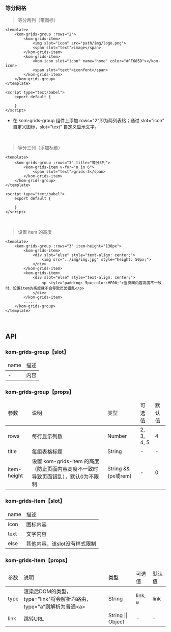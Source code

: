 ### 等分网格

> 等分两列（带图标）

```
<template>
    <kom-grids-group :rows="2">
        <kom-grids-item>
            <img slot="icon" src="path/img/logo.png">
            <span slot="text">image</span>
        </kom-grids-item>
        <kom-grids-item>
            <kom-icon slot="icon" name="home" color="#FF685D"></kom-icon>
            <span slot="text">iconfont</span>
        </kom-grids-item>
    </kom-grids-group>
</template>

<script type="text/babel">
    export default {
        
    }
</script>
```
- 在 kom-grids-group 组件上添加 rows="2"即为两列表格；通过 slot="icon" 自定义图标，slot="text" 自定义显示文字。

<br/>

> 等分三列（添加标题）
```
<template>
    <kom-grids-group :rows="3" title="等分3列">
        <kom-grids-item v-for="n in 6">
            <span slot="text">grids-3</span>
        </kom-grids-item>
    </kom-grids-group>
</template>

<script type="text/babel">
    export default {

    }
</script>
```

<br/>

> 设置 item 的高度

```
<template>
    <kom-grids-group :rows="3" item-height="130px">
        <kom-grids-item>
            <div slot="else" style="text-align: center;">
                <img src="../img/img.jpg" style="height: 50px;">
            </div>
        </kom-grids-item>
        <kom-grids-item>
            <div slot="else" style="text-align: center;">
                <p style="padding: 5px;color:#F00;">当页面内容高度不一致时，设置item的高度就不会导致页面错乱</p>
            </div>
        </kom-grids-item>
        ......
    </kom-grids-group>
</template>
```

<br/>

<h2>API</h2>
<h3><strong>kom-grids-group</strong>【slot】</h3>
<div class="table">
    <table>
        <thead>
        <tr>
            <td>name</td>
            <td>描述</td>
        </tr>
        </thead>
        <tbody>
        <tr>
            <td>-</td>
            <td>内容</td>
        </tr>
        </tbody>
    </table>
</div>
<h3><strong>kom-grids-group</strong>【props】</h3>
<div class="table">
    <table>
        <thead>
        <tr>
            <td>参数</td>
            <td>说明</td>
            <td>类型</td>
            <td>可选值</td>
            <td>默认值</td>
        </tr>
        </thead>
        <tbody>
        <tr>
            <td>rows</td>
            <td>每行显示列数</td>
            <td>Number</td>
            <td><span>2</span>, <span>3</span>, <span>4</span>, <span>5</span></td>
            <td>4</td>
        </tr>
        <tr>
            <td>title</td>
            <td>每组表格标题</td>
            <td>String</td>
            <td>-</td>
            <td>-</td>
        </tr>
        <tr>
            <td>item-height</td>
            <td>设置 kom-grids-item 的高度（防止页面内容高度不一致时导致页面错乱），默认0为不限制</td>
            <td>String &amp;&amp; (px或rem)</td>
            <td>-</td>
            <td>0</td>
        </tr>
        </tbody>
    </table>
</div>
<h3><strong>kom-grids-item</strong>【slot】</h3>
<div class="table">
    <table>
        <thead>
        <tr>
            <td>name</td>
            <td>描述</td>
        </tr>
        </thead>
        <tbody>
        <tr>
            <td>icon</td>
            <td>图标内容</td>
        </tr>
        <tr>
            <td>text</td>
            <td>文字内容</td>
        </tr>
        <tr>
            <td>else</td>
            <td>其他内容，该slot没有样式限制</td>
        </tr>
        </tbody>
    </table>
</div>
<h3><strong>kom-grids-item</strong>【props】</h3>
<div class="table">
    <table>
        <thead>
        <tr>
            <td>参数</td>
            <td>说明</td>
            <td>类型</td>
            <td>可选值</td>
            <td>默认值</td>
        </tr>
        </thead>
        <tbody>
        <tr>
            <td>type</td>
            <td>渲染后DOM的类型，<span>type="link"</span>将会解析为路由，<span>type="a"</span>则解析为普通&lt;a&gt;</td>
            <td>String</td>
            <td><span>link</span>, <span>a</span></td>
            <td>link</td>
        </tr>
        <tr>
            <td>link</td>
            <td>跳转URL</td>
            <td>String || Object</td>
            <td>-</td>
            <td>-</td>
        </tr>
        </tbody>
    </table>
</div>

